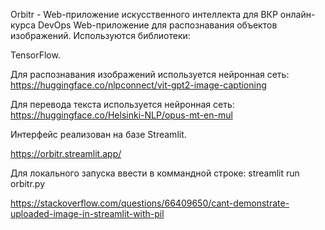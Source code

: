 Orbitr - Web-приложение искусственного интеллекта для ВКР онлайн-курса DevOps
Web-приложение для распознавания объектов изображений. Используются библиотеки:

TensorFlow.

Для распознавания изображений используется нейронная сеть:
https://huggingface.co/nlpconnect/vit-gpt2-image-captioning

Для перевода текста используется нейронная сеть:
https://huggingface.co/Helsinki-NLP/opus-mt-en-mul

Интерфейс реализован на базе Streamlit.

https://orbitr.streamlit.app/

Для локального запуска ввести в коммандной строке:
streamlit run orbitr.py

https://stackoverflow.com/questions/66409650/cant-demonstrate-uploaded-image-in-streamlit-with-pil
